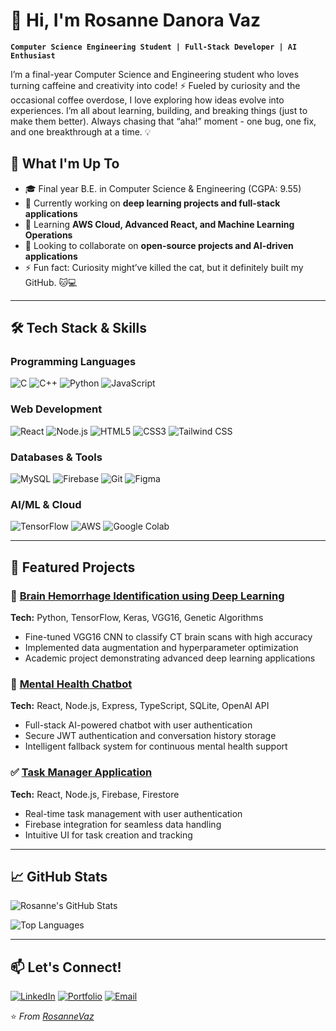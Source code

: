 # 👋 Hi, I'm Rosanne Danora Vaz

**`Computer Science Engineering Student | Full-Stack Developer | AI Enthusiast`**

I’m a final-year Computer Science and Engineering student who loves turning caffeine and creativity into code! ⚡
Fueled by curiosity and the occasional coffee overdose, I love exploring how ideas evolve into experiences. I’m all about learning, building, and breaking things (just to make them better).
Always chasing that “aha!” moment - one bug, one fix, and one breakthrough at a time. 💡

## 🚀 What I'm Up To

- 🎓 Final year B.E. in Computer Science & Engineering (CGPA: 9.55)
- 🔭 Currently working on **deep learning projects and full-stack applications**
- 🌱 Learning **AWS Cloud, Advanced React, and Machine Learning Operations**
- 👯 Looking to collaborate on **open-source projects and AI-driven applications**
- ⚡ Fun fact: Curiosity might’ve killed the cat, but it definitely built my GitHub. 🐱💻


---

## 🛠️ Tech Stack & Skills

### **Programming Languages**
![C](https://img.shields.io/badge/C-A8B9CC?style=for-the-badge&logo=c&logoColor=white)
![C++](https://img.shields.io/badge/C++-00599C?style=for-the-badge&logo=c%2B%2B&logoColor=white)
![Python](https://img.shields.io/badge/Python-3776AB?style=for-the-badge&logo=python&logoColor=white)
![JavaScript](https://img.shields.io/badge/JavaScript-F7DF1E?style=for-the-badge&logo=javascript&logoColor=black)

### **Web Development**
![React](https://img.shields.io/badge/React-20232A?style=for-the-badge&logo=react&logoColor=61DAFB)
![Node.js](https://img.shields.io/badge/Node.js-339933?style=for-the-badge&logo=nodedotjs&logoColor=white)
![HTML5](https://img.shields.io/badge/HTML5-E34F26?style=for-the-badge&logo=html5&logoColor=white)
![CSS3](https://img.shields.io/badge/CSS3-1572B6?style=for-the-badge&logo=css3&logoColor=white)
![Tailwind CSS](https://img.shields.io/badge/Tailwind_CSS-06B6D4?style=for-the-badge&logo=tailwind-css&logoColor=white)

### **Databases & Tools**
![MySQL](https://img.shields.io/badge/MySQL-4479A1?style=for-the-badge&logo=mysql&logoColor=white)
![Firebase](https://img.shields.io/badge/Firebase-FFCA28?style=for-the-badge&logo=firebase&logoColor=black)
![Git](https://img.shields.io/badge/Git-F05032?style=for-the-badge&logo=git&logoColor=white)
![Figma](https://img.shields.io/badge/Figma-F24E1E?style=for-the-badge&logo=figma&logoColor=white)

### **AI/ML & Cloud**
![TensorFlow](https://img.shields.io/badge/TensorFlow-FF6F00?style=for-the-badge&logo=tensorflow&logoColor=white)
![AWS](https://img.shields.io/badge/AWS-232F3E?style=for-the-badge&logo=amazon-aws&logoColor=white)
![Google Colab](https://img.shields.io/badge/Google_Colab-F9AB00?style=for-the-badge&logo=google-colab&logoColor=white)

---

## 💼 Featured Projects

### 🧠 [Brain Hemorrhage Identification using Deep Learning](https://github.com/yourusername/brain-hemorrhage-detection)
**Tech:** Python, TensorFlow, Keras, VGG16, Genetic Algorithms
- Fine-tuned VGG16 CNN to classify CT brain scans with high accuracy
- Implemented data augmentation and hyperparameter optimization
- Academic project demonstrating advanced deep learning applications

### 💬 [Mental Health Chatbot](https://github.com/yourusername/mental-health-chatbot)
**Tech:** React, Node.js, Express, TypeScript, SQLite, OpenAI API
- Full-stack AI-powered chatbot with user authentication
- Secure JWT authentication and conversation history storage
- Intelligent fallback system for continuous mental health support

### ✅ [Task Manager Application](https://github.com/RosanneVaz/BasicTaskManager)
**Tech:** React, Node.js, Firebase, Firestore
- Real-time task management with user authentication
- Firebase integration for seamless data handling
- Intuitive UI for task creation and tracking

---

## 📈 GitHub Stats

<!-- Replace 'yourusername' with your actual GitHub username -->
![Rosanne's GitHub Stats](https://github-readme-stats.vercel.app/api?username=RosanneVaz&show_icons=true&theme=radical&hide_border=true)

![Top Languages](https://github-readme-stats.vercel.app/api/top-langs/?username=RosanneVaz&layout=compact&theme=radical&hide_border=true)

---
## 📫 Let's Connect!

[![LinkedIn](https://img.shields.io/badge/LinkedIn-0A66C2?style=for-the-badge&logo=linkedin&logoColor=white)](https://linkedin.com/in/yourprofile)
[![Portfolio](https://img.shields.io/badge/Portfolio-4285F4?style=for-the-badge&logo=google-chrome&logoColor=white)](https://rosfolio.netlify.app/)
[![Email](https://img.shields.io/badge/Email-D14836?style=for-the-badge&logo=gmail&logoColor=white)](mailto:rosannedanora@example.com)

⭐ *From [RosanneVaz](https://github.com/RosanneVaz)*
